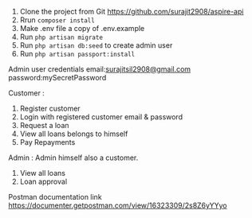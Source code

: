1. Clone the project from Git https://github.com/surajit2908/aspire-api
2. Rrun `composer install`
3. Make .env file a copy of .env.example
4. Run `php artisan migrate`
5. Run `php artisan db:seed` to create admin user
6. Run `php artisan passport:install` 

Admin user credentials
email:surajitsil2908@gmail.com
password:mySecretPassword

Customer :
1. Register customer
2. Login with registered customer email & password
3. Request a loan 
4. View all loans belongs to himself
5. Pay Repayments

Admin :
Admin himself also a customer.
1. View all loans
2. Loan approval


Postman documentation link
https://documenter.getpostman.com/view/16323309/2s8Z6yYYyo
